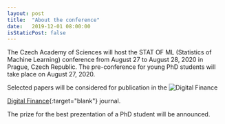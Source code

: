 ```yaml
---
layout: post
title:  "About the conference"
date:   2019-12-01 08:00:00
isStaticPost: false
---
```


The Czech Academy of Sciences will host the STAT OF ML (Statistics of Machine Learning) conference from August 27 to August 28, 2020 in Prague, Czech Republic. The pre-conference for young PhD students will take place on August 27, 2020.

Selected papers will be considered for publication in the ![Digital Finance](https://media.springernature.com/w184/springer-static/cover/journal/42521.jpg)

[Digital Finance](https://www.springer.com/finance/journal/42521){:target="blank"} journal.

The prize for the best prezentation of a PhD student will be announced.
